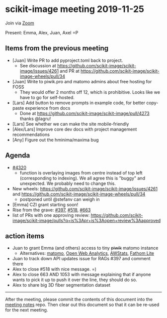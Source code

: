 # scikit-image meeting 2019-11-25

Join via [Zoom](https://monash.zoom.us/j/284282585)

Present: Emma, Alex, Juan, Axel =P

## Items from the previous meeting
- [Juan] Write PR to add pyproject.toml back to project.
    - See discussion at https://github.com/scikit-image/scikit-image/issues/4261 and PR at https://github.com/scikit-image/scikit-image-wheels/pull/34
- [Juan] Write to piwik.pro and matomo admins about free hosting for FOSS
    - They would offer 2 months off 12, which is prohibitive. Looks like we have to go for self-hosted.
- [Lars] Add button to remove prompts in example code, for better copy-paste
  experience from docs
    - Done at https://github.com/scikit-image/scikit-image/pull/4273 thanks @lagru!
- [Lars] See whether we can make the site mobile-friendly
- [Alex/Lars] Improve core dev docs with project management recommendations
- [Any] Figure out the hminima/maxima bug

## Agenda
- [#4320](https://github.com/scikit-image/scikit-image/issues/4320) 
    - function is overlaying images from centre instead of top left (corresponding to indexing). We all agree this is "buggy" and unexpected. We probably need to change this.
- New wheels: https://github.com/scikit-image/scikit-image/issues/4261 and https://github.com/scikit-image/scikit-image-wheels/pull/34
    - postponed until @stefanv can weigh in
- [Emma] CZI grant starting soon!
- Rise from the grave: [#397](https://github.com/scikit-image/scikit-image/pull/397), [#518](https://github.com/scikit-image/scikit-image/pull/518), [#663](https://github.com/scikit-image/scikit-image/pull/663)
- list of PRs with one approving review: https://github.com/scikit-image/scikit-image/pulls?q=is%3Apr+is%3Aopen+review%3Aapproved

## action items
- Juan to grant Emma (and others) access to tiny ~~piwik~~ matomo instance
    - Alternatives: [matomo](https://matomo.org/), [Open Web Analytics](http://www.openwebanalytics.com/), [AWStats](http://www.awstats.org/), [Fathom Lite](https://github.com/usefathom/fathom)
- Juan to track down API updates issue for RAGs #397 and comment there
- Alex to close #518 with nice message. =)
- Alex to close 663 AND 1053 with message explaining that if anyone wants to pick it up to push it over the line, they should do so.
- Alex to share big 3D fiber segmentation dataset

---

After the meeting, please commit the contents of this document into the [meeting notes](https://github.com/scikit-image/meeting-notes) repo. Then clear out this document so that it can be re-used for the next meeting.



